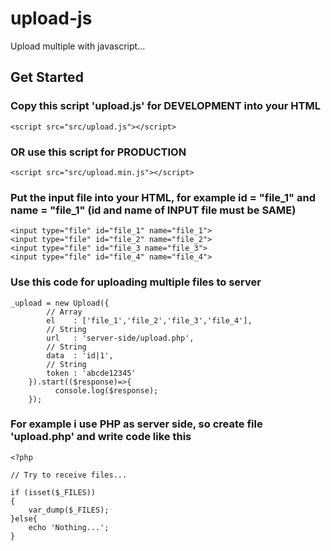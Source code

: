 # upload-js

Upload multiple with javascript...


## Get Started
### Copy this script 'upload.js' for DEVELOPMENT into your HTML
```
<script src="src/upload.js"></script>
```
### OR use this script for PRODUCTION
```
<script src="src/upload.min.js"></script>
```

### Put the input file into your HTML, for example id = "file_1" and name = "file_1" (id and name of INPUT file must be SAME)
```
<input type="file" id="file_1" name="file_1">
<input type="file" id="file_2" name="file_2">
<input type="file" id="file_3 name="file_3">
<input type="file" id="file_4" name="file_4">
```

### Use this code for uploading multiple files to server
```
_upload = new Upload({
		// Array
		el    : ['file_1','file_2','file_3','file_4'],
		// String
		url   : 'server-side/upload.php',
		// String
		data  : 'id|1',
		// String
		token : 'abcde12345'
	}).start(($response)=>{
		  console.log($response);
	});
```

### For example i use PHP as server side, so create file 'upload.php' and write code like this
```
<?php 

// Try to receive files...

if (isset($_FILES))
{
	var_dump($_FILES);
}else{
	echo 'Nothing...';
}
```
